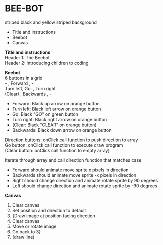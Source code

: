 # BEE-BOT

striped black and yellow striped background  
* Title and instructions
* Beebot
* Canvas

**Title and instructions**  
Header 1: The Beebot  
Header 2: Introducing children to coding

**Beebot**  
6 buttons in a grid  
       -       ,   Forward   ,         -  
      Turn left,     Go.     , Turn right   
      (Clear)  ,  Backwards  ,         -
* Forward: Black up arrow on orange button
* Turn left: Black left arrow on orange button
* Go: Black "GO" on green button
* Turn right: Black right arrow on orange button 
* (Clear: Black "CLEAR" on orange button)
* Backwards: Black down arrow on orange button

Direction buttons: onClick call function to push direction to array  
Go button: onClick call function to execute draw program  
(Clear button: onClick call function to empty array)

Iterate through array and call direction function that matches case
* Forward should animate move sprite x pixels in direction
* Backwards should animate move sprite -x pixels in direction
* Right should change direction and animate rotate sprite by 90 degrees
* Left should change direction and animate rotate sprite by -90 degrees

**Canvas**
1. Clear canvas
2. Set position and direction to default  
3. {Draw image at position facing direction
4. Clear canvas
5. Move or rotate image
6. Go back to 3}
7. (draw line)
